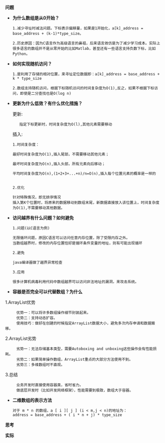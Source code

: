 **问题**
   + **为什么数组是从0开始？**

         1.减少寻址时减法问题。下标表示偏移量，如果是1开始化，a[k]_address = base_address + (k-1)*type_size。

         2.历史原因：因为C语言作为高级语言的鼻祖，后来语言效仿是为了减少学习成本。实际上很多语言的数组并不是从零开始的比如Matlab，甚至还有一些语言支持负数下标，比如Python。

   + **如何实现随机访问？**

         1.是利用了存储的相对位置，来寻址定位数据即：a[k]_address = base_address + k * type_size

         2.数组支持随机访问，根据下标随机访问的时间复杂度为O(1),反之，如果不根据下标访问，即使是二分查找也是O(log n)

   + **更新为什么低效？有什么优化措施？**
   
      更新:
      
            指定下标更新时，时间复杂度为O(l),其他元素需要移动

      插入:

         1.时间复杂度：

         最好时间复杂度为O(1),插入尾部，不需要移动其他元素；

         最坏时间复杂度为O(n),插入头部，所有元素向后移动；

         平均时间复杂度为O(n),(1+2+3+...+n)/n=O(n),插入每个位置元素的概率是一样的


         2.优化 

         针对特殊情况，即无排序情况
         插入第K个位置时，将原来的数据移动到数组末尾，新数据直接放入该位置上，时间复杂度为O(1),不需要移动其他数据。

   + **访问越界有什么问题？如何避免**

         1.问题(以C语言为例)

         无限循环问题，原因C语言可以访问任意内存位置，除了受限内存之外。
         当数组越界时，修改的内存位置恰好是循环条件变量的地址，则有可能出现循环

         2.避免

         java编译器做了越界异常检查

         3.应用

         很多计算机病毒利用代码中数组越界可以访问非法地址的漏洞，来攻击系统。
   + **容器是否完全可以代替数组？为什么**
   
   1.ArrayList优势

         优势一：可以将许多数组操作细节封装起来。
         优势二：支持动态扩容。
         使用技巧：做好在创建的时候指定ArrayList数据大小，避免多次内存申请和数据搬移。

   2.ArrayList劣势

         劣势一：无法存储基本类型，需要Autoboxing and unboxing这些操作会有性能损耗。
         劣势二：如果简单操作数组，ArrayList重点的大部分方法使用不到。
         劣势三：多维数组时不直观。

   3.总结

         业务开发时直接使用容器类，省时省力。
         做底层开发时（比如开发网络框架），性能需要到极致，数组大于容器。

   + **二维数组的表示方法**
  
         对于 m * n 的数组，a [ i ][ j ] (i < m,j < n)的地址为：
         address = base_address + ( i * n + j) * type_size


**思考**

**实际**
